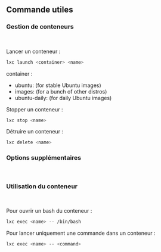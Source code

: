 ## Commande utiles

### Gestion de conteneurs
<br>

Lancer un conteneur :
```bash
lxc launch <container> <name>
```
container :
* ubuntu: (for stable Ubuntu images)
* images: (for a bunch of other distros)
* ubuntu-daily: (for daily Ubuntu images)

Stopper un conteneur : 
```bash
lxc stop <name>
```
Détruire un conteneur :
```bash
lxc delete <name>
```

### Options supplémentaires
<br>

### Utilisation du conteneur
<br>

Pour ouvrir un bash du conteneur :
```bash
lxc exec <name> -- /bin/bash
```
Pour lancer uniquement une commande dans un conteneur :
```bash
lxc exec <name> -- <command>
```
